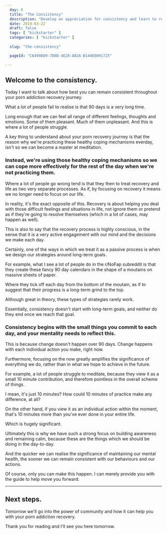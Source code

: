 ```yaml
---
  day: 6
  title: "The Consistency"
  description: "Develop an appreciation for consistency and learn to respect consistent practice."
  date: 2019-03-22
  draft: false
  tags: [ "kickstarter" ]
  categories: [ "kickstarter" ]
  
  slug: "the-consistency"

  pageId: "C64998D9-7D0D-4E28-A82A-B144E8091725"

---
```



## Welcome to the consistency.

Today I want to talk about how best you can remain consistent throughout your porn addiction recovery journey.

What a lot of people fail to realise is that 90 days is a very long time.

Long enough that we can feel all range of different feelings, thoughts and emotions. Some of them pleasant. Much of them unpleasant. And this is where a lot of people struggle.

A key thing to understand about your porn recovery journey is that the reason why we're practicing these healthy coping mechanisms everday, isn't so we can become a master at meditation.


### Instead, we're using those healthy coping mechanisms so we can cope more effectively for the rest of the day when we're not practicing them.


Where a lot of people go wrong tend is that they then to treat recovery and life as two very separate processes. As if, by focusing on recovery it means we no longer need to focus on our life.

In reality, it's the exact opposite of this. Recovery is about helping you deal with those difficult feelings and situations in life, not ignore them or pretend as if they're going to resolve themselves (which in a lot of cases, may happen as well).

This is also to say that the recovery process is highly conscious, in the sense that it is a very active engagement with our mind and the decisions we make each day.

Certainly, one of the ways in which we treat it as a passive process is when we design our strategies around long-term goals.

For example, what I see a lot of people do in the r/NoFap subreddit is that they create these fancy 90 day calendars in the shape of a moutains on massive sheets of paper.

Where they tick off each day from the bottom of the moutain, as if to suggest that their progress is a long-term grind to the top.

Although great in theory, these types of strategies rarely work.

Essentially, consistency doesn't start with long-term goals, and neither do they end once we reach that goal.


### Consistency begins with the small things you commit to each day, and your mentality needs to reflect this.


This is because change doesn't happen over 90 days. Change happens with each individual action you make, right now.

Furthermore, focusing on the now greatly amplifies the significance of everything we do, rather than in what we hope to achieve in the future.

For example, a lot of people struggle to meditate, because they view it as a small 10 minute contribution, and therefore pointless in the overall scheme of things.

I mean, it's just 10 minutes? How could 10 minutes of practice make any difference, at all?

On the other hand, if you view it as an individual action within the moment, that's 10 minutes more than you've ever done in your entire life.

Which is hugely significant.

Ultimately this is why we have such a strong focus on building awareness and remaining calm, because these are the things which we should be doing in the day-to-day.

And the quicker we can realise the significance of maintaining our mental health, the sooner we can remain consistent with our behaviours and our actions.

Of course, only you can make this happen. I can merely provide you with the guide to help move you forward.


---


## Next steps.

Tomorrow we'll go into the power of community and how it can help you with your porn addiction recovery.

Thank you for reading and I'll see you here tomorrow.

